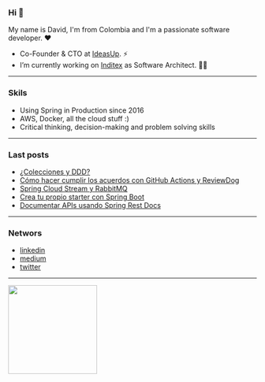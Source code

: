 ### Hi 👋

My name is David, I'm from Colombia and I'm a passionate software developer. ❤️


- Co-Founder & CTO at <a href="http://www.ideasup.co/" target="blank">IdeasUp</a>. ⚡
- I’m currently working on <a href="https://www.inditex.com/itxcomweb/es/home" target="blank">Inditex</a> as Software Architect. 👨‍💻

---

### Skils

- Using Spring in Production since 2016
- AWS, Docker, all the cloud stuff :)
- Critical thinking, decision-making and problem solving skills

---

### Last posts
<!-- MEDIUM-POSS-LIST:START-->
- [¿Colecciones y DDD?](https://medium.com/@leo.bernal1946/colecciones-y-ddd-9e737502776c?source=rss-5bd223858283------2)
- [Cómo hacer cumplir los acuerdos con GitHub Actions y ReviewDog](https://medium.com/@leo.bernal1946/c%C3%B3mo-hacer-cumplir-los-acuerdos-con-github-actions-y-reviewdog-60ba7574dbf0?source=rss-5bd223858283------2)
- [Spring Cloud Stream y RabbitMQ](https://medium.com/@leo.bernal1946/spring-cloud-stream-y-rabbitmq-4c9bf282d240?source=rss-5bd223858283------2)
- [Crea tu propio starter con Spring Boot](https://medium.com/@leo.bernal1946/spring-boot-starter-794ce43d055f?source=rss-5bd223858283------2)
- [Documentar APIs usando Spring Rest Docs](https://medium.com/@leo.bernal1946/spring-rest-docs-a6c48b4a2f3e?source=rss-5bd223858283------2)
<!-- MEDIUM-POSS-LIST:END-->

---

### Networs

- <a href="david-leonardo-bernal-8968a060" target="blank">linkedin</a>
- <a href="https://medium.com/@leo.bernal1946" target="blank">medium</a>
- <a href="https://twitter.com/bernal1946" target="blank">twitter</a>

---
<div>
  <a href="https://github.com/dberna2">
  <img height="180em" src="https://github-readme-stats.vercel.app/api/top-langs/?username=dberna2&layout=compact&langs_count=7&theme=dracula"/>
</div>
